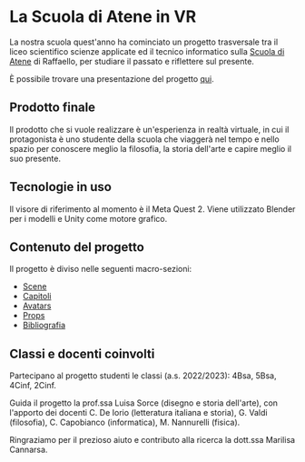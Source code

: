 # La Scuola di Atene in VR

La nostra scuola quest'anno ha cominciato un progetto trasversale tra il liceo scientifico scienze applicate ed il tecnico informatico sulla [Scuola di Atene](https://it.wikipedia.org/wiki/Scuola_di_Atene) di Raffaello, per studiare il passato e riflettere sul presente.

È possibile trovare una presentazione del progetto [qui](https://www.canva.com/design/DAFWuCrnHa0/AzZk9cBfy4Z0-MFQc67_gg/view).

## Prodotto finale

Il prodotto che si vuole realizzare è un'esperienza in realtà virtuale, in cui il protagonista è uno studente della scuola che viaggerà nel tempo e nello spazio per conoscere meglio la filosofia, la storia dell'arte e capire meglio il suo presente.

## Tecnologie in uso

Il visore di riferimento al momento è il Meta Quest 2. Viene utilizzato Blender per i modelli e Unity come motore grafico.

## Contenuto del progetto

Il progetto è diviso nelle seguenti macro-sezioni:

- [Scene](./scene/)
- [Capitoli](./capitoli/)
- [Avatars](./avatars)
- [Props](./props)
- [Bibliografia](./bibliografia/)

## Classi e docenti coinvolti

Partecipano al progetto studenti le classi (a.s. 2022/2023): 4Bsa, 5Bsa, 4Cinf, 2Cinf.

Guida il progetto la prof.ssa Luisa Sorce (disegno e storia dell'arte), con l'apporto dei docenti C. De Iorio (letteratura italiana e storia), G. Valdi (filosofia), C. Capobianco (informatica), M. Nannurelli (fisica).

Ringraziamo per il prezioso aiuto e contributo alla ricerca la dott.ssa Marilisa Cannarsa.
